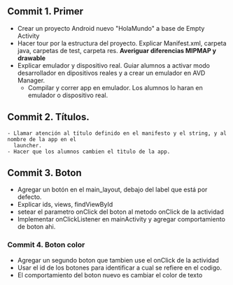 ## Commit 1. Primer
- Crear un proyecto Android nuevo "HolaMundo" a base de Empty Activity
- Hacer tour por la estructura del proyecto. Explicar Manifest.xml, carpeta java, carpetas de test,
carpeta res.  **Averiguar diferencias MIPMAP y drawable**
- Explicar emulador y dispositivo real. Guiar alumnos a activar modo desarrollador en dipositivos
reales y a crear un emulador en AVD Manager.
  - Compilar y correr app en emulador. Los alumnos lo haran en emulador o dispositivo real.
## Commit 2. Títulos.
    - Llamar atención al título definido en el manifesto y el string, y al nombre de la app en el 
      launcher. 
    - Hacer que los alumnos cambien el tìtulo de la app.
## Commit 3. Boton
- Agregar un botón en el main_layout, debajo del label que está por defecto.
- Explicar ids, views, findViewById
- setear el parametro onClick del boton al metodo onClick de la actividad
- Implementar onClickListener en mainActivity y agregar comportamiento de boton ahi.
### Commit 4. Boton color
- Agregar un segundo boton que tambien use el onClick de la actividad
- Usar el id de los botones para identificar a cual se refiere en el codigo.
- El comportamiento del boton nuevo es cambiar el color de texto